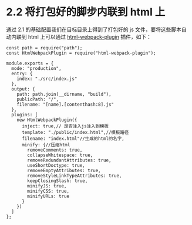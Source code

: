 # 2.2 将打包好的脚步内联到 html 上

通过 2.1 的基础配置我们在目标目录上得到了打包好的 js 文件，要将这些脚本自动内联到 html 上可以通过 [html-webpack-plugin](https://github.com/jantimon/html-webpack-plugin) 插件，如下：

```
const path = require("path");
const HtmlWebpackPlugin = require("html-webpack-plugin");

module.exports = {
  mode: "production",
  entry: {
    index: "./src/index.js"
  },
  output: {
    path: path.join(__dirname, "build"),
    publicPath: "/",
    filename: "[name].[contenthash:8].js"
  },
  plugins: [
    new HtmlWebpackPlugin({
      inject: true,// 是否注入js注入到模板
      template: "./public/index.html",//模板路径
      filename: "index.html"//生成的html的名字,
      minify: {//压缩html
        removeComments: true,
        collapseWhitespace: true,
        removeRedundantAttributes: true,
        useShortDoctype: true,
        removeEmptyAttributes: true,
        removeStyleLinkTypeAttributes: true,
        keepClosingSlash: true,
        minifyJS: true,
        minifyCSS: true,
        minifyURLs: true
      }
    })
  ]
};
```
